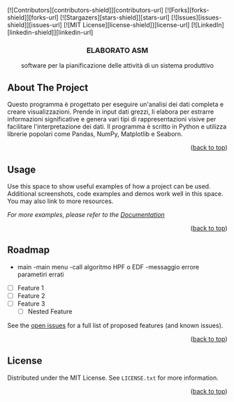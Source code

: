 [![Contributors][contributors-shield]][contributors-url]
[![Forks][forks-shield]][forks-url]
[![Stargazers][stars-shield]][stars-url]
[![Issues][issues-shield]][issues-url]
[![MIT License][license-shield]][license-url]
[![LinkedIn][linkedin-shield]][linkedin-url]


<h3 align="center">ELABORATO ASM</h3>

  <p align="center">
    software per la pianificazione delle attività di un sistema
produttivo
    <br />
</div>

## About The Project

Questo programma è progettato per eseguire un'analisi dei dati completa e creare visualizzazioni. Prende in input dati grezzi, li elabora per estrarre informazioni significative e genera vari tipi di rappresentazioni visive per facilitare l'interpretazione dei dati. Il programma è scritto in Python e utilizza librerie popolari come Pandas, NumPy, Matplotlib e Seaborn.
<p align="right">(<a href="#readme-top">back to top</a>)</p>


## Usage

Use this space to show useful examples of how a project can be used. Additional screenshots, code examples and demos work well in this space. You may also link to more resources.

_For more examples, please refer to the [Documentation](https://example.com)_

<p align="right">(<a href="#readme-top">back to top</a>)</p>



<!-- ROADMAP -->
## Roadmap
- main
    -main menu
    -call algoritmo HPF o EDF
    -messaggio errore parametiri errati
    
- [ ] Feature 1
- [ ] Feature 2
- [ ] Feature 3
    - [ ] Nested Feature

See the [open issues](https://github.com/Rick-1242/ElaboratoASM/issues) for a full list of proposed features (and known issues).

<p align="right">(<a href="#readme-top">back to top</a>)</p>


<!-- LICENSE -->
## License

Distributed under the MIT License. See `LICENSE.txt` for more information.

<p align="right">(<a href="#readme-top">back to top</a>)</p>
